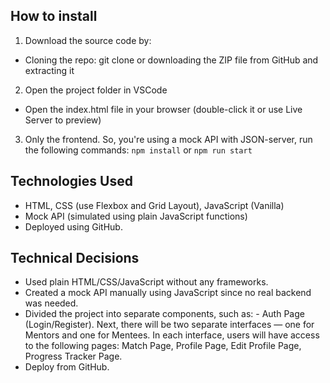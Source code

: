 ## How to install
1. Download the source code by:
- Cloning the repo: git clone [<GitHub link>](https://github.com/nhi2034/Mentorship-Matching-Platform-Project.git) or downloading the ZIP file from GitHub and extracting it
2. Open the project folder in VSCode
- Open the index.html file in your browser (double-click it or use Live Server to preview)
3. Only the frontend. So, you're using a mock API with JSON-server, run the following commands:
   `npm install` or `npm run start`

## Technologies Used
- HTML, CSS (use Flexbox and Grid Layout), JavaScript (Vanilla)
- Mock API (simulated using plain JavaScript functions)
- Deployed using GitHub.

## Technical Decisions
- Used plain HTML/CSS/JavaScript without any frameworks.
- Created a mock API manually using JavaScript since no real backend was needed.
- Divided the project into separate components, such as: -	Auth Page (Login/Register). 
  Next, there will be two separate interfaces — one for Mentors and one for Mentees. 
  In each interface, users will have access to the following pages: Match Page, Profile Page, Edit Profile Page, Progress Tracker Page.
- Deploy from GitHub.
